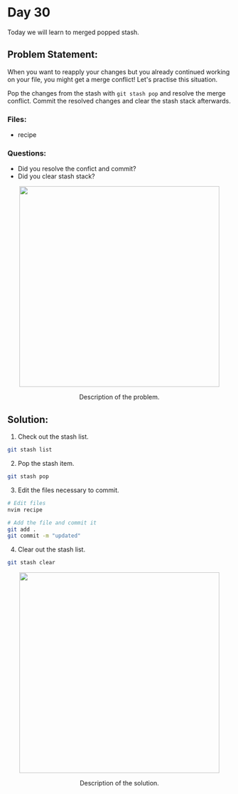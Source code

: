# Day 30

Today we will learn to merged popped stash.

## Problem Statement:

When you want to reapply your changes but you already continued working on your file, you might get a merge conflict! Let's practise this situation.

Pop the changes from the stash with `git stash pop` and resolve the merge conflict. Commit the resolved changes and clear the stash stack afterwards.

### Files:
 - recipe

### Questions:
 - Did you resolve the confict and commit?
 - Did you clear stash stack?


<div align="center">
  <img src="https://github.com/ArnabKumarRoy02/Learn-git/assets/86621483/2f7b1795-c0d9-431d-9da6-62777d07e4cf" width=450>
  <p>Description of the problem.</p>
</div>

## Solution:

1. Check out the stash list.
```bash
git stash list
```

2. Pop the stash item.
```bash
git stash pop
```

3. Edit the files necessary to commit.
```bash
# Edit files
nvim recipe

# Add the file and commit it
git add .
git commit -m "updated"
```

4. Clear out the stash list.
```bash
git stash clear
```

<div align="center">
  <img src="https://github.com/ArnabKumarRoy02/Learn-git/assets/86621483/8b78fce3-9101-45f6-aeb7-d63760fe89d0" width=450>
  <p>Description of the solution.</p>
</div>
